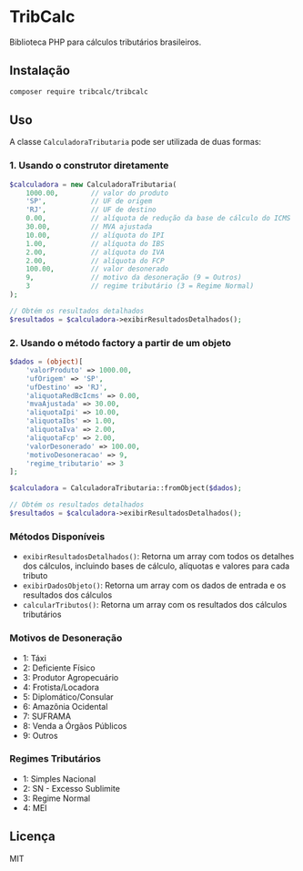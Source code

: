# TribCalc

Biblioteca PHP para cálculos tributários brasileiros.

## Instalação

```bash
composer require tribcalc/tribcalc
```

## Uso

A classe `CalculadoraTributaria` pode ser utilizada de duas formas:

### 1. Usando o construtor diretamente

```php
$calculadora = new CalculadoraTributaria(
    1000.00,        // valor do produto
    'SP',           // UF de origem
    'RJ',           // UF de destino
    0.00,           // alíquota de redução da base de cálculo do ICMS
    30.00,          // MVA ajustada
    10.00,          // alíquota do IPI
    1.00,           // alíquota do IBS
    2.00,           // alíquota do IVA
    2.00,           // alíquota do FCP
    100.00,         // valor desonerado
    9,              // motivo da desoneração (9 = Outros)
    3               // regime tributário (3 = Regime Normal)
);

// Obtém os resultados detalhados
$resultados = $calculadora->exibirResultadosDetalhados();
```

### 2. Usando o método factory a partir de um objeto

```php
$dados = (object)[
    'valorProduto' => 1000.00,
    'ufOrigem' => 'SP',
    'ufDestino' => 'RJ',
    'aliquotaRedBcIcms' => 0.00,
    'mvaAjustada' => 30.00,
    'aliquotaIpi' => 10.00,
    'aliquotaIbs' => 1.00,
    'aliquotaIva' => 2.00,
    'aliquotaFcp' => 2.00,
    'valorDesonerado' => 100.00,
    'motivoDesoneracao' => 9,
    'regime_tributario' => 3
];

$calculadora = CalculadoraTributaria::fromObject($dados);

// Obtém os resultados detalhados
$resultados = $calculadora->exibirResultadosDetalhados();
```

### Métodos Disponíveis

- `exibirResultadosDetalhados()`: Retorna um array com todos os detalhes dos cálculos, incluindo bases de cálculo, alíquotas e valores para cada tributo
- `exibirDadosObjeto()`: Retorna um array com os dados de entrada e os resultados dos cálculos
- `calcularTributos()`: Retorna um array com os resultados dos cálculos tributários

### Motivos de Desoneração

- 1: Táxi
- 2: Deficiente Físico
- 3: Produtor Agropecuário
- 4: Frotista/Locadora
- 5: Diplomático/Consular
- 6: Amazônia Ocidental
- 7: SUFRAMA
- 8: Venda a Órgãos Públicos
- 9: Outros

### Regimes Tributários

- 1: Simples Nacional
- 2: SN - Excesso Sublimite
- 3: Regime Normal
- 4: MEI

## Licença

MIT

